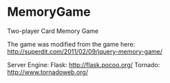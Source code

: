 MemoryGame
==========

Two-player Card Memory Game


The game was modified from the game here:
http://superdit.com/2011/02/09/jquery-memory-game/


Server Engine:
Flask:
http://flask.pocoo.org/
Tornado:
http://www.tornadoweb.org/

